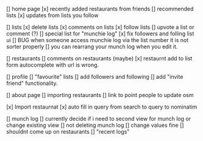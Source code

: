 [] home page
    [x] recently added restaurants from friends
    [] recommended lists
    [x] updates from lists you follow

[] lists
    [x] delete lists
    [x] comments on lists
    [x] follow lists
    [] upvote a list or comment (?)
    [] special list for "munchie log"
    [x] fix followers and folling list ui
    [] BUG when someone access munchie log via the list number it is not sorter properly
    [] you can rearrang your munch log when you edit it.

[] restaurants
    [] comments on restaurants (maybe)
    [x] restaurnt add to list form autocomplete with url is wrong.

[] profile
    [] "favourite" lists
    [] add followers and following
    [] add "invite friend" functionality.

[] about page
    [] importing restaurants
    [] link to point people to update osm

[x] Import restaurnat
    [x] auto fill in query from search to query to nominatim

[] munch log
    [] currently decide if i need to second view for munch log or change existing view
    [] not deleting munch log
    [] change values fine
    [] shouldnt come up on restaurants
    [] "recent logs"
    
